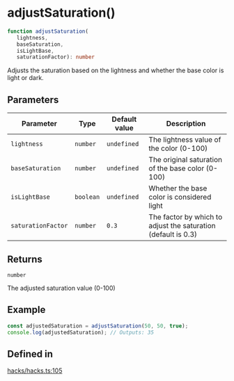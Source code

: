 # adjustSaturation()

```ts
function adjustSaturation(
   lightness, 
   baseSaturation, 
   isLightBase, 
   saturationFactor): number
```

Adjusts the saturation based on the lightness and whether the base color is light or dark.

## Parameters

| Parameter | Type | Default value | Description |
| ------ | ------ | ------ | ------ |
| `lightness` | `number` | `undefined` | The lightness value of the color (0-100) |
| `baseSaturation` | `number` | `undefined` | The original saturation of the base color (0-100) |
| `isLightBase` | `boolean` | `undefined` | Whether the base color is considered light |
| `saturationFactor` | `number` | `0.3` | The factor by which to adjust the saturation (default is 0.3) |

## Returns

`number`

The adjusted saturation value (0-100)

## Example

```ts
const adjustedSaturation = adjustSaturation(50, 50, true);
console.log(adjustedSaturation); // Outputs: 35
```

## Defined in

[hacks/hacks.ts:105](https://github.com/Sillybit-io/colorhacks/blob/45b74b39d6ded2b71f4a5f8bced67fd323e8e403/src/features/hacks/hacks.ts#L105)
